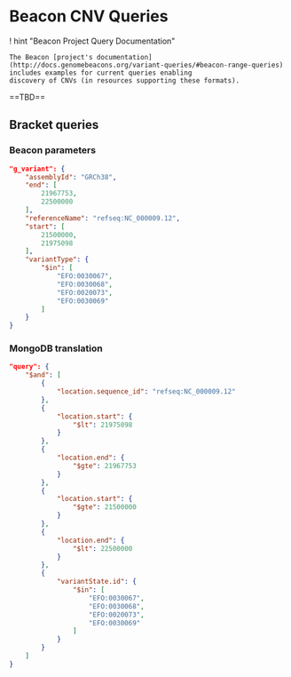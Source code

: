 # Beacon CNV Queries

! hint "Beacon Project Query Documentation"

    The Beacon [project's documentation](http://docs.genomebeacons.org/variant-queries/#beacon-range-queries) includes examples for current queries enabling
    discovery of CNVs (in resources supporting these formats).


==TBD==

## Bracket queries


### Beacon parameters

```json
"g_variant": {
    "assemblyId": "GRCh38",
    "end": [
        21967753,
        22500000
    ],
    "referenceName": "refseq:NC_000009.12",
    "start": [
        21500000,
        21975098
    ],
    "variantType": {
        "$in": [
            "EFO:0030067",
            "EFO:0030068",
            "EFO:0020073",
            "EFO:0030069"
        ]
    }
}
```

### MongoDB translation

```json
"query": {
    "$and": [
        {
            "location.sequence_id": "refseq:NC_000009.12"
        },
        {
            "location.start": {
                "$lt": 21975098
            }
        },
        {
            "location.end": {
                "$gte": 21967753
            }
        },
        {
            "location.start": {
                "$gte": 21500000
            }
        },
        {
            "location.end": {
                "$lt": 22500000
            }
        },
        {
            "variantState.id": {
                "$in": [
                    "EFO:0030067",
                    "EFO:0030068",
                    "EFO:0020073",
                    "EFO:0030069"
                ]
            }
        }
    ]
}
```